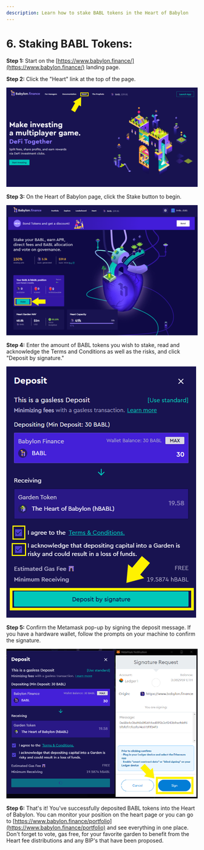```yaml
---
description: Learn how to stake BABL tokens in the Heart of Babylon
---
```


# 6. Staking BABL Tokens:

**Step 1:** Start on the [https://www.babylon.finance/](https://www.babylon.finance/) landing page.

**Step 2:** Click the "Heart" link at the top of the page.

![Step 2](<../../.gitbook/assets/Click Heart.png>)

**Step 3:** On the Heart of Babylon page, click the Stake button to begin.

![Step 3](<../../.gitbook/assets/Click Stake.png>)

**Step 4:** Enter the amount of BABL tokens you wish to stake, read and acknowledge the Terms and Conditions as well as the risks, and click "Deposit by signature."

![Step 4](<../../.gitbook/assets/Deposit by Signature.png>)

**Step 5:** Confirm the Metamask pop-up by signing the deposit message. If you have a hardware wallet, follow the prompts on your machine to confirm the signature.

![Step 5](<../../.gitbook/assets/Sign Transaction.png>)

**Step 6:** That's it! You've successfully deposited BABL tokens into the Heart of Babylon. You can monitor your position on the heart page or you can go to [https://www.babylon.finance/portfolio](https://www.babylon.finance/portfolio) and see everything in one place. Don't forget to vote, gas free, for your favorite garden to benefit from the Heart fee distributions and any BIP's that have been proposed.&#x20;
